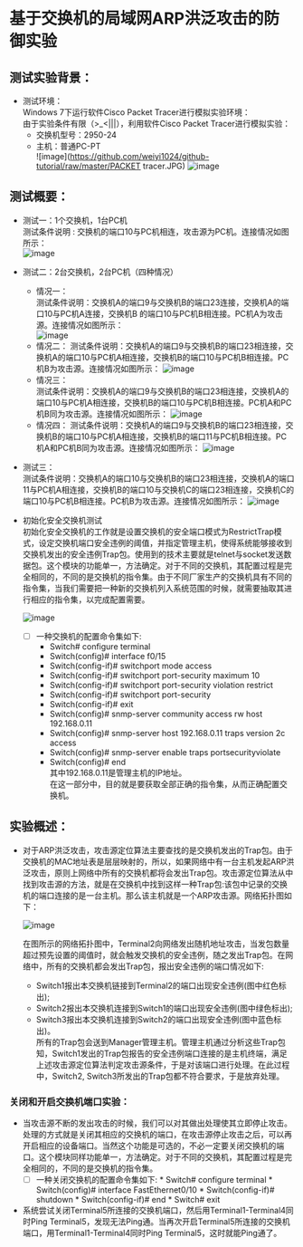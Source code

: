 # 基于交换机的局域网ARP洪泛攻击的防御实验

## 测试实验背景：
* 测试环境：  
   Windows 7下运行软件Cisco Packet Tracer进行模拟实验环境：    
   由于实验条件有限（>_<|||），利用软件Cisco Packet Tracer进行模拟实验：
   * 交换机型号：2950-24    
   * 主机：普通PC-PT  
![image](https://github.com/weiyi1024/github-tutorial/raw/master/PACKET tracer.JPG)
![image](https://github.com/weiyi1024/github-tutorial/raw/master/网络拓扑图.JPG)

## 测试概要：
   * 测试一：1个交换机，1台PC机  
      测试条件说明 : 交换机的端口10与PC机相连，攻击源为PC机。连接情况如图所示：  
      ![image](https://github.com/weiyi1024/github-tutorial/raw/master/测试一.JPG)
      
   * 测试二：2台交换机，2台PC机（四种情况）
     * 情况一：  
       测试条件说明：交换机A的端口9与交换机B的端口23连接，交换机A的端口10与PC机A连接，交换机B 的端口10与PC机B相连接。PC机A为攻击源。连接情况如图所示：  
       ![image](https://github.com/weiyi1024/github-tutorial/raw/master/测试二A.JPG)
     * 情况二： 
       测试条件说明：交换机A的端口9与交换机B的端口23相连接，交换机A的端口10与PC机A相连接，交换机B的端口10与PC机B相连接。PC机B为攻击源。连接情况如图所示：
       ![image](https://github.com/weiyi1024/github-tutorial/raw/master/测试二B.JPG)
     * 情况三：  
       测试条件说明：交换机A的端口9与交换机B的端口23相连接，交换机A的端口10与PC机A相连接，交换机B的端口10与PC机B相连接。PC机A和PC机B同为攻击源。连接情况如图所示：
       ![image](https://github.com/weiyi1024/github-tutorial/raw/master/测试二C.JPG)
     * 情况四：
       测试条件说明：交换机A的端口9与交换机B的端口23相连接，交换机B的端口10与PC机A相连接，交换机B的端口11与PC机B相连接。PC机A和PC机B同为攻击源。连接情况如图所示：
       ![image](https://github.com/weiyi1024/github-tutorial/raw/master/测试二D.JPG)
   * 测试三：  
      测试条件说明：交换机A的端口10与交换机B的端口23相连接，交换机A的端口11与PC机A相连接，交换机B的端口10与交换机C的端口23相连接，交换机C的端口10与PC机B相连接。PC机B为攻击源。连接情况如图所示：
       ![image](https://github.com/weiyi1024/github-tutorial/raw/master/测试三.JPG)

   * 初始化安全交换机测试  
    初始化安全交换机的工作就是设置交换机的安全端口模式为RestrictTrap模式，设定交换机端口安全违例的阈值，并指定管理主机，使得系统能够接收到交换机发出的安全违例Trap包。使用到的技术主要就是telnet与socket发送数据包。这个模块的功能单一，方法确定。对于不同的交换机，其配置过程是完全相同的，不同的是交换机的指令集。由于不同厂家生产的交换机具有不同的指令集，当我们需要把一种新的交换机列入系统范围的时候，就需要抽取其进行相应的指令集，以完成配置需要。
     
     ![image](https://github.com/weiyi1024/github-tutorial/raw/master/交换机配置.JPG)
     * [ ] 一种交换机的配置命令集如下:
        * Switch# configure terminal
        * Switch(config)# interface f0/15
        * Switch(config-if)# switchport mode access
        * Switch(config-if)# switchport port-security maximum 10
        * Switch(config-if)# switchport port-security violation restrict
        * Switch(config-if)# switchport port-security
        * Switch(config-if)# exit
        * Switch(config)# snmp-server community access rw host 192.168.0.11
        * Switch(config)# snmp-server host 192.168.0.11 traps version 2c access
        * Switch(config)# snmp-server enable traps portsecurityviolate
        * Switch(config)# end  
        其中192.168.0.11是管理主机的IP地址。  
    在这一部分中，目的就是要获取全部正确的指令集，从而正确配置交换机。
        
## 实验概述：
* 对于ARP洪泛攻击，攻击源定位算法主要查找的是交换机发出的Trap包。由于交换机的MAC地址表是层层映射的，所以，如果网络中有一台主机发起ARP洪泛攻击，原则上网络中所有的交换机都将会发出Trap包。攻击源定位算法从中找到攻击源的方法，就是在交换机中找到这样一种Trap包:该包中记录的交换机的端口连接的是一台主机。那么该主机就是一个ARP攻击源。网络拓扑图如下：

  ![image](https://github.com/weiyi1024/github-tutorial/raw/master/网络拓扑图示.JPG)

  在图所示的网络拓扑图中，Terminal2向网络发出随机地址攻击，当发包数量超过预先设置的阈值时，就会触发交换机的安全违例，随之发出Trap包。在网络中，所有的交换机都会发出Trap包，报出安全违例的端口情况如下:  
  * Switch1报出本交换机链接到Terminal2的端口出现安全违例(图中红色标出);
  * Switch2报出本交换机连接到Switch1的端口出现安全违例(图中绿色标出);
  * Switch3报出本交换机连接到Switch2的端口出现安全违例(图中蓝色标出)。  
  所有的Trap包会送到Manager管理主机。管理主机通过分析这些Trap包知，Switch1发出的Trap包报告的安全违例端口连接的是主机终端，满足上述攻击源定位算法判定攻击源条件，于是对该端口进行处理。在此过程中，Switch2,  Switch3所发出的Trap包都不符合要求，于是放弃处理。
  
### 关闭和开启交换机端口实验：  
* 当攻击源不断的发出攻击的时候，我们可以对其做出处理使其立即停止攻击。处理的方式就是关闭其相应的交换机的端口，在攻击源停止攻击之后，可以再开启相应的设备端口。当然这个功能是可选的，不必一定要关闭交换机的端口。这个模块同样功能单一，方法确定。对于不同的交换机，其配置过程是完全相同的，不同的是交换机的指令集。
     * [ ]  一种关闭交换机的配置命令集如下:
       * Switch# configure terminal
       * Switch(config)# interface FastEthernet0/10
       * Switch(config-if)# shutdown
       * Switch(config-if)# end
       * Switch# exit

* 系统尝试关闭Terminal5所连接的交换机端口，然后用Terminal1-Terminal4同时Ping Terminal5，发现无法Ping通。当再次开启Terminal5所连接的交换机端口，用Terminal1-Terminal4同时Ping Terminal5，这时就能Ping通了。

